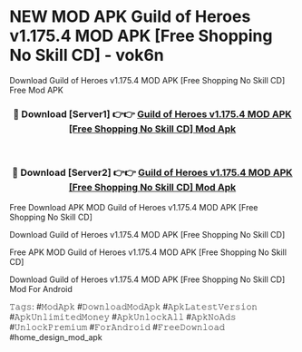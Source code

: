 # NEW MOD APK Guild of Heroes v1.175.4 MOD APK [Free Shopping No Skill CD] - vok6n
Download Guild of Heroes v1.175.4 MOD APK [Free Shopping No Skill CD] Free Mod APK

<div align="center">
<h3>🔴 Download [Server1] 👉👉 <a href="https://apk-comot.site?title=Guild_of_Heroes_v1.175.4_MOD_APK_[Free_Shopping_No_Skill_CD]">Guild of Heroes v1.175.4 MOD APK [Free Shopping No Skill CD] Mod Apk</a></h3><br>

<h3>🔴 Download [Server2] 👉👉 <a href="https://apk-comot.site?title=Guild_of_Heroes_v1.175.4_MOD_APK_[Free_Shopping_No_Skill_CD]">Guild of Heroes v1.175.4 MOD APK [Free Shopping No Skill CD] Mod Apk</a></h3>
</div>


Free Download APK MOD Guild of Heroes v1.175.4 MOD APK [Free Shopping No Skill CD]

Download Guild of Heroes v1.175.4 MOD APK [Free Shopping No Skill CD] 

Free APK MOD Guild of Heroes v1.175.4 MOD APK [Free Shopping No Skill CD] 

Download Guild of Heroes v1.175.4 MOD APK [Free Shopping No Skill CD] Mod For Android

𝚃𝚊𝚐𝚜: #𝙼𝚘𝚍𝙰𝚙𝚔 #𝙳𝚘𝚠𝚗𝚕𝚘𝚊𝚍𝙼𝚘𝚍𝙰𝚙𝚔 #𝙰𝚙𝚔𝙻𝚊𝚝𝚎𝚜𝚝𝚅𝚎𝚛𝚜𝚒𝚘𝚗 #𝙰𝚙𝚔𝚄𝚗𝚕𝚒𝚖𝚒𝚝𝚎𝚍𝙼𝚘𝚗𝚎𝚢 #𝙰𝚙𝚔𝚄𝚗𝚕𝚘𝚌𝚔𝙰𝚕𝚕 #𝙰𝚙𝚔𝙽𝚘𝙰𝚍𝚜 #𝚄𝚗𝚕𝚘𝚌𝚔𝙿𝚛𝚎𝚖𝚒𝚞𝚖 #𝙵𝚘𝚛𝙰𝚗𝚍𝚛𝚘𝚒𝚍 #𝙵𝚛𝚎𝚎𝙳𝚘𝚠𝚗𝚕𝚘𝚊𝚍 #home_design_mod_apk